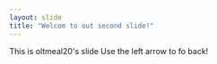 ```yaml
---
layout: slide
title: "Welcom to out second slide!"
---
```

This is oltmeal20's slide
Use the left arrow to fo back!
